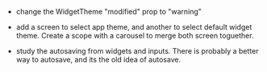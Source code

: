 - change the WidgetTheme "modified" prop to "warning"

- add a screen to select app theme, and another to select default widget theme. Create a scope with a carousel to merge both screen toguether.

- study the autosaving from widgets and inputs. There is probably a better way to autosave, and its the old idea of autosave.